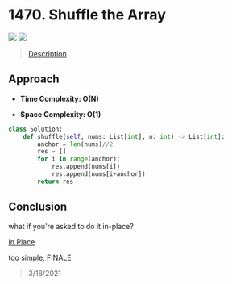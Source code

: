 # 1470. Shuffle the Array

![](https://img.shields.io/badge/Difficulty-Easy-%235cb85c)
![](https://img.shields.io/badge/topic-array-critical)

> [Description](https://leetcode.com/problems/shuffle-the-array/)


## Approach

- **Time Complexity: O(N)**

- **Space Complexity: O(1)**

```python
class Solution:
    def shuffle(self, nums: List[int], n: int) -> List[int]:
        anchor = len(nums)//2
        res = []
        for i in range(anchor):
            res.append(nums[i])
            res.append(nums[i+anchor])
        return res
```

## Conclusion

what if you're asked to do it in-place?

[In Place](https://leetcode.com/problems/shuffle-the-array/discuss/675007/Python-O\(n\)-time-O\(1\)-space-detailed-explanation)

too simple, FINALE

> 3/18/2021